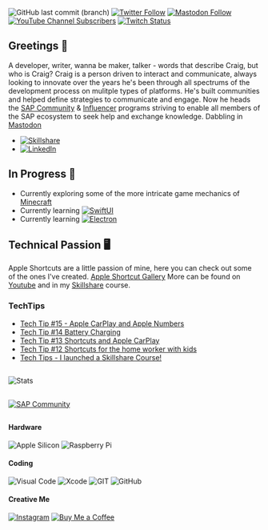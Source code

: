 ![GitHub last commit (branch)](https://img.shields.io/github/last-commit/ccmehil/ccmehil/master)
[![Twitter Follow](https://img.shields.io/twitter/follow/ccmehil?style=social)](https://twitter.com/ccmehil)
[![Mastodon Follow](https://img.shields.io/mastodon/follow/109301404115388830?domain=https%3A%2F%2Fmastodon.cloud&style=social)](https://mastodon.cloud/@ccmehil)
[![YouTube Channel Subscribers](https://img.shields.io/youtube/channel/subscribers/UCsFa5KWvW2J6WttDBNRl8-g?style=social)](http://www.youtube.com/user/ccmehil)
[![Twitch Status](https://img.shields.io/twitch/status/ccmehil?style=social)](http://www.twitch.tv/ccmehil)

## Greetings 🎉

A developer, writer, wanna be maker, talker - words that describe Craig, but who is Craig? Craig is a person driven to interact and communicate, always looking to innovate over the years he's been through all spectrums of the development process on mulitple types of platforms. He's built communities and helped define strategies to communicate and engage. Now he heads the [SAP Community](https://community.sap.com) & [Influencer](https://community.sap.com/programs/influencer-programs) programs striving to enable all members of the SAP ecosystem to seek help and exchange knowledge. Dabbling in <a rel="me" href="https://mastodon.cloud/@ccmehil">Mastodon</a>

* [![Skillshare](https://img.shields.io/badge/SkillShare-Class-f39success "Skillshare")](https://skl.sh/2xA7nZs)
* [![LinkedIn](https://img.shields.io/badge/in-LinkedIn-blue "LinkedIn")](http://www.linkedin.com/in/ccmehil) 

## In Progress 🚧

- Currently exploring some of the more intricate game mechanics of [Minecraft](https://www.minecraft.net/en-us)
- Currently learning [![SwiftUI](https://img.shields.io/badge/swiftui-5.7.2-blue)](https://www.swift.org/documentation/)
- Currently learning [![Electron](https://img.shields.io/badge/framework-electron-success)](https://www.electronjs.org)

## Technical Passion 🖥️

Apple Shortcuts are a little passion of mine, here you can check out some of the ones I've created. [Apple Shortcut Gallery](https://ccmehil.github.io) More can be found on [Youtube](http://www.youtube.com/user/ccmehil) and in my [Skillshare](https://skl.sh/2xA7nZs) course.

### TechTips
<!-- YOUTUBE:START -->
- [Tech Tip #15 - Apple CarPlay and Apple Numbers](https://www.youtube.com/watch?v=Yw6OqY-0fCk)
- [Tech Tip #14 Battery Charging](https://www.youtube.com/watch?v=J1ITTrIgRZA)
- [Tech Tip #13 Shortcuts and Apple CarPlay](https://www.youtube.com/watch?v=hx8NvkcTQgI)
- [Tech Tip #12 Shortcuts for the home worker with kids](https://www.youtube.com/watch?v=yYM1H8srWOA)
- [Tech Tips - I launched a Skillshare Course!](https://www.youtube.com/watch?v=Gx_Oje4ufMY)
<!-- YOUTUBE:END -->

##
![Stats](https://github-readme-stats.vercel.app/api?username=ccmehil&show_icons=true&count_private=true)

##

[![SAP Community](https://devrel-tools-prod-scn-badges-srv.cfapps.eu10.hana.ondemand.com/activity/10?png=true "")](https://people.sap.com/craig.cmehil)

## 

#### Hardware
![Apple Silicon](https://img.shields.io/badge/apple%20silicon-333333?style=for-the-badge&logo=apple&logoColor=white "Apple Silicon") ![Raspberry Pi](https://img.shields.io/badge/Raspberry%20Pi-A22846?style=for-the-badge&logo=Raspberry%20Pi&logoColor=white "Raspberry Pi")

#### Coding
![Visual Code](https://img.shields.io/badge/Visual_Studio_Code-0078D4?style=for-the-badge&logo=visual%20studio%20code&logoColor=white "Visual Code") ![Xcode](https://img.shields.io/badge/Xcode-007ACC?style=for-the-badge&logo=Xcode&logoColor=white "Xcode") ![GIT](https://img.shields.io/badge/GIT-E44C30?style=for-the-badge&logo=git&logoColor=white "Git") ![GitHub](https://img.shields.io/badge/GitHub-100000?style=for-the-badge&logo=github&logoColor=white "GitHub") 

#### Creative Me
[![Instagram](https://img.shields.io/badge/Instagram-E4405F?style=for-the-badge&logo=instagram&logoColor=white "Instagram")](https://www.instagram.com/ccmehil/)  [![Buy Me a Coffee](https://img.shields.io/badge/Buy_Me_A_Coffee-FFDD00?style=for-the-badge&logo=buy-me-a-coffee&logoColor=black "Buy Me a Coffee")](https://www.buymeacoffee.com/ccmehil)

<!--
![Streak](https://github-readme-streak-stats.herokuapp.com/?user=ccmehil "")
![Trophy](https://github-profile-trophy.vercel.app/?username=ccmehil "")
![Top Languages](https://github-readme-stats.vercel.app/api/top-langs/?username=ccmehil "")
-->
